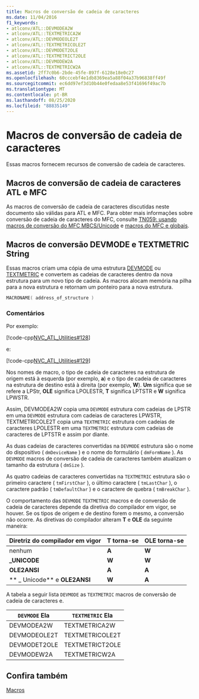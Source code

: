 ```yaml
---
title: Macros de conversão de cadeia de caracteres
ms.date: 11/04/2016
f1_keywords:
- atlconv/ATL::DEVMODEA2W
- atlconv/ATL::TEXTMETRICA2W
- atlconv/ATL::DEVMODEOLE2T
- atlconv/ATL::TEXTMETRICOLE2T
- atlconv/ATL::DEVMODET2OLE
- atlconv/ATL::TEXTMETRICT2OLE
- atlconv/ATL::DEVMODEW2A
- atlconv/ATL::TEXTMETRICW2A
ms.assetid: 2ff7c0b6-2bde-45fe-897f-6128e18e0c27
ms.openlocfilehash: 60cccebf4e1db8369ea5a88f04a37b96838ff49f
ms.sourcegitcommit: ec6dd97ef3d10b44e0fedaa8e53f41696f49ac7b
ms.translationtype: MT
ms.contentlocale: pt-BR
ms.lasthandoff: 08/25/2020
ms.locfileid: "88835149"
---
```

# <a name="string-conversion-macros"></a>Macros de conversão de cadeia de caracteres

Essas macros fornecem recursos de conversão de cadeia de caracteres.

## <a name="atl-and-mfc-string-conversion-macros"></a><a name="atl_and_mfc_string_conversion_macros"></a> Macros de conversão de cadeia de caracteres ATL e MFC

As macros de conversão de cadeia de caracteres discutidas neste documento são válidas para ATL e MFC. Para obter mais informações sobre conversão de cadeia de caracteres do MFC, consulte [TN059: usando macros de conversão do MFC MBCS/Unicode](../../mfc/tn059-using-mfc-mbcs-unicode-conversion-macros.md) e [macros do MFC e globais](../../mfc/reference/mfc-macros-and-globals.md).

## <a name="devmode-and-textmetric-string-conversion-macros"></a><a name="devmode_and_textmetric_string_conversion_macros"></a> Macros de conversão DEVMODE e TEXTMETRIC String

Essas macros criam uma cópia de uma estrutura [DEVMODE](/windows/win32/api/wingdi/ns-wingdi-devmodea) ou [TEXTMETRIC](/windows/win32/api/wingdi/ns-wingdi-textmetricw) e convertem as cadeias de caracteres dentro da nova estrutura para um novo tipo de cadeia. As macros alocam memória na pilha para a nova estrutura e retornam um ponteiro para a nova estrutura.

```cpp
MACRONAME( address_of_structure )
```

### <a name="remarks"></a>Comentários

Por exemplo:

[!code-cpp[NVC_ATL_Utilities#128](../../atl/codesnippet/cpp/string-conversion-macros_1.cpp)]

e:

[!code-cpp[NVC_ATL_Utilities#129](../../atl/codesnippet/cpp/string-conversion-macros_2.cpp)]

Nos nomes de macro, o tipo de cadeia de caracteres na estrutura de origem está à esquerda (por exemplo, **a**) e o tipo de cadeia de caracteres na estrutura de destino está à direita (por exemplo, **W**). **Um** significa que se refere a LPStr, **OLE** significa LPOLESTR, **T** significa LPTSTR e **W** significa LPWSTR.

Assim, DEVMODEA2W copia uma `DEVMODE` estrutura com cadeias de LPSTR em uma `DEVMODE` estrutura com cadeias de caracteres LPWSTR, TEXTMETRICOLE2T copia uma `TEXTMETRIC` estrutura com cadeias de caracteres LPOLESTR em uma `TEXTMETRIC` estrutura com cadeias de caracteres de LPTSTR e assim por diante.

As duas cadeias de caracteres convertidas na `DEVMODE` estrutura são o nome do dispositivo ( `dmDeviceName` ) e o nome do formulário ( `dmFormName` ). As `DEVMODE` macros de conversão de cadeia de caracteres também atualizam o tamanho da estrutura ( `dmSize` ).

As quatro cadeias de caracteres convertidas na `TEXTMETRIC` estrutura são o primeiro caractere ( `tmFirstChar` ), o último caractere ( `tmLastChar` ), o caractere padrão ( `tmDefaultChar` ) e o caractere de quebra ( `tmBreakChar` ).

O comportamento das `DEVMODE` `TEXTMETRIC` macros e de conversão de cadeia de caracteres depende da diretiva do compilador em vigor, se houver. Se os tipos de origem e de destino forem o mesmo, a conversão não ocorre. As diretivas do compilador alteram **T** e **OLE** da seguinte maneira:

|Diretriz do compilador em vigor|T torna-se|OLE torna-se|
|----------------------------------|---------------|-----------------|
|nenhum|**A**|**W**|
|**\_UNICODE**|**W**|**W**|
|**OLE2ANSI**|**A**|**A**|
|** \_ Unicode** e **OLE2ANSI**|**W**|**A**|

A tabela a seguir lista `DEVMODE` as `TEXTMETRIC` macros de conversão de cadeia de caracteres e.

|`DEVMODE` Ela|`TEXTMETRIC` Ela|
|-|-|
|DEVMODEA2W|TEXTMETRICA2W|
|DEVMODEOLE2T|TEXTMETRICOLE2T|
|DEVMODET2OLE|TEXTMETRICT2OLE|
|DEVMODEW2A|TEXTMETRICW2A|

## <a name="see-also"></a>Confira também

[Macros](../../atl/reference/atl-macros.md)
